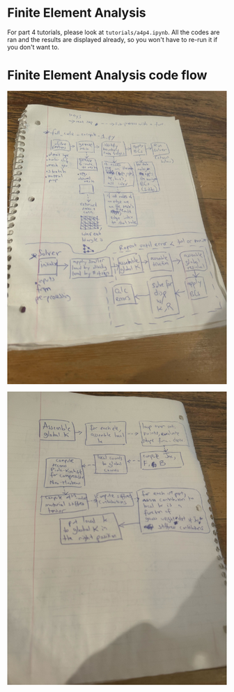 # Finite Element Analysis

For part 4 tutorials, please look at ``tutorials/a4p4.ipynb``. All the codes are ran and the results are displayed already, so you won't have to re-run it if you don't want to.

# Finite Element Analysis code flow

![jpg](figures_for_README/IMG_6526.jpg)

![jpg](figures_for_README/IMG_6527.jpg)